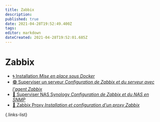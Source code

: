 ```yaml
---
title: Zabbix
description: 
published: true
date: 2021-04-28T19:52:49.400Z
tags: 
editor: markdown
dateCreated: 2021-04-28T19:52:01.685Z
---
```


# Zabbix
- [:cyclone: Installation *Mise en place sous Docker*](/Zabbix/Installation)
- [🟢 Superviser un serveur *Configuration de Zabbix et du serveur avec l'agent Zabbix*](/Zabbix/Agent-Zabbix)
- [🔵 Superviser NAS Synology *Configuration de Zabbix et du NAS en SNMP*](/Zabbix/SNMP)
- [🔴 Zabbix Proxy *Installation et configuration d'un proxy Zabbix*](/Zabbix/Proxy)

{.links-list}